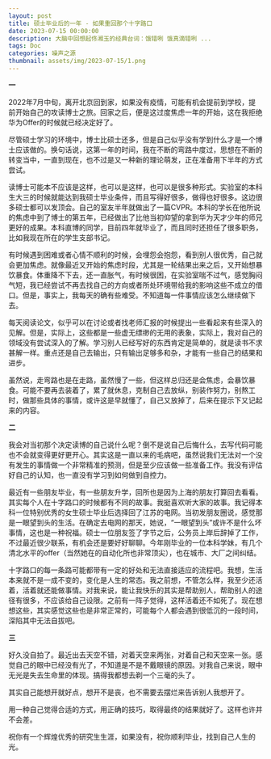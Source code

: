 ```yaml
---
layout: post
title: 硕士毕业后的一年 - 如果重回那个十字路口
date: 2023-07-15 00:00:00
description: 大脑中回想起佟湘玉的经典台词：饿错咧 饿真滴错咧 ... 
tags: Doc
categories: 噪声之源
thumbnail: assets/img/2023-07-15/1.png
---
```


**一**

2022年7月中旬，离开北京回到家，如果没有疫情，可能有机会提前到学校，提前开始自己的攻读博士之旅。回家之后，便是这过度焦虑一年的开始，这在我拒绝华为Offer的时候就已经决定好了。

尽管硕士学习的环境中，博士比硕士还多，但是自己似乎没有学到什么才是一个博士应该做的。换句话说，这第一年的时间，我在不断的弯路中度过，思想在不断的转变当中，一直到现在，也不过是又一种新的理论萌发，正在准备用下半年的方式尝试。

读博士可能本不应该是这样，也可以是这样，也可以是很多种形式。实验室的本科生大三的时候就能达到我硕士毕业条件，而且写得好很多，做得也好很多。这边很多硕士都可以发顶会。自己的室友半年就做出了一篇CVPR。本科的学长在他所说的焦虑中到了博士的第五年，已经做出了比他当初仰望的拿到华为天才少年的师兄更好的成果。本科直博的同学，目前四年就毕业了，而且同时还担任了很多职务，比如我现在所在的学生支部书记。

有时候遇到困难或者心情不顺利的时候，会埋怨会抱怨，看到别人很优秀，自己就会更加焦虑。就像最近又开始的焦虑时段，尤其是一轮结果出来之后，又开始想暴饮暴食。体重降不下去，还一直胀气，有时候很困，在实验室喘不过气，感觉胸闷气短，我已经尝试不再去找自己的方向或者所处环境带给我的影响这些不成立的借口。但是，事实上，我每天的确有些难受。不知道每一件事情应该怎么继续做下去。

每天阅读论文，似乎可以在讨论或者找老师汇报的时候提出一些看起来有些深入的见解。但是，实际上，这些都是一些虚无缥缈的无用的表象，实际上，我对自己的领域没有尝试深入的了解。学习别人已经写好的东西肯定是简单的，就是读书不求甚解一样。重点还是自己去输出，只有输出足够多和杂，才能有一些自己的结果和进步。

虽然说，走弯路也是在走路，虽然慢了一些，但这样总归还是会焦虑，会暴饮暴食。可能不要再去装着了，累了就休息，克制自己去放纵，别装作努力，别熬工时，做那些具体的事情，或许这是早就懂了，自己又放掉了，后来在提示下又记起来的内容。

**二**

我会对当初那个决定读博的自己说什么呢？倒不是说自己后悔什么，去写代码可能也不会就变得更好更开心。其实这是一直以来的毛病吧，虽然说我们无法对一个没有发生的事情做一个非常精准的预测，但是至少应该做一些准备工作。我没有评估好自己的认知，也一直没有学习到如何做到自控力。

最近有一些朋友毕业，有一些朋友升学，回所也是因为上海的朋友打算回去看看。其实每个人在十字路口的时候都有不同的故事。我挺喜欢听大家的故事。我记得本科一位特别优秀的女生硕士毕业后选择回了江苏的电网。当初发朋友圈说，感觉那是一眼望到头的生活。在确定去电网的那天，她说，“一眼望到头”或许不是什么坏事情，这也是一种祝福。硕士一位朋友签了字节之后，公务员上岸后辞掉了工作，不过最近很少联系，有机会还是要好好聊聊。今年刚毕业的一位本科学妹，有几个清北水平的offer（当然她在的自动化所也非常顶尖），也在城市、大厂之间纠结。

十字路口的每一条路可能都带有一定的好处和无法直接适应的流程吧。我想，生活本来就不是一成不变的，变化是人生的常态。我之前想，不管怎么样，我至少还活着，活着就还能做事情。对我来说，能让我快乐的其实是帮助别人，帮助别人的途径有很多，不应该给自己设限。之前有一阵子觉得，这样活着还不如死了。现在想想这些，其实感觉这些也是非常正常的，可能每个人都会遇到很低沉的一段时间，深陷其中无法自拔吧。

**三**

好久没自拍了。最近出去天空不错，对着天空来两张，对着自己和天空来一张。感觉自己的眼中已经没有光了，不知道是不是不戴眼镜的原因。对我自己来说，眼中无光是失去生命里的体现。搞得我都想去剃一个三毫的头了。

其实自己能想开就好点，想开不是丧，也不需要去摆烂来告诉别人我想开了。

用一种自己觉得合适的方式，用正确的技巧，取得最终的结果就好了。这样也许并不会差。

祝你有一个辉煌优秀的研究生生涯，如果没有，祝你顺利毕业，找到自己人生的光。